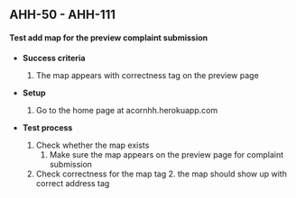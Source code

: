 ## AHH-50 - AHH-111
#### Test add map for the preview complaint submission

* **Success criteria**
	1. The map appears with correctness tag on the preview page

* **Setup**
	1. Go to the home page at acornhh.herokuapp.com

* **Test process**
	1. Check whether the map exists
		1. Make sure the map appears on the preview page for complaint submission
	2. Check correctness for the map tag
		2.  the map should show up with correct address tag
		